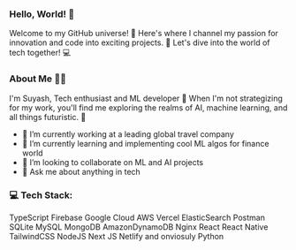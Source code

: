 ### Hello, World! 👋

Welcome to my GitHub universe! 🌌 Here's where I channel my passion for innovation and code into exciting projects. 🚀 Let's dive into the world of tech together! 💻

### About Me 🧑‍💻

I'm Suyash, Tech enthusiast and ML developer 🎯 When I'm not strategizing for my work, you'll find me exploring the realms of AI, machine learning, and all things futuristic. 🤖

- 🔭 I’m currently working at a leading global travel company
- 🌱 I’m currently learning and implementing cool ML algos for finance world
- 👯 I’m looking to collaborate on ML and AI projects
- 💬 Ask me about anything in tech

### 💻 Tech Stack:

TypeScript Firebase Google Cloud AWS Vercel ElasticSearch Postman SQLite MySQL MongoDB AmazonDynamoDB Nginx React React Native TailwindCSS NodeJS Next JS Netlify and onviosuly Python

